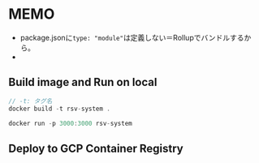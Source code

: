# MEMO

- package.jsonに`type: "module"`は定義しない＝Rollupでバンドルするから。
-

## Build image and Run on local

```js
// -t: タグ名
docker build -t rsv-system .
```

```js
docker run -p 3000:3000 rsv-system
```

## Deploy to GCP Container Registry

